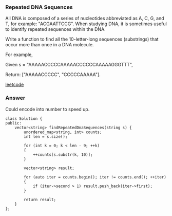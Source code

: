 ### Repeated DNA Sequences
All DNA is composed of a series of nucleotides abbreviated as A, C, G, and T, for example: "ACGAATTCCG". When studying DNA, it is sometimes useful to identify repeated sequences within the DNA.

Write a function to find all the 10-letter-long sequences (substrings) that occur more than once in a DNA molecule.

For example,

Given s = "AAAAACCCCCAAAAACCCCCCAAAAAGGGTTT",

Return:
["AAAAACCCCC", "CCCCCAAAAA"].

[leetcode](https://leetcode.com/problems/repeated-dna-sequences/description/)

### Answer 
Could encode into number to speed up. 

	class Solution {
	public:
	    vector<string> findRepeatedDnaSequences(string s) {
	        unordered_map<string, int> counts;
	        int len = s.size();
	        
	        for (int k = 0; k < len - 9; ++k)
	        {
	            ++counts[s.substr(k, 10)];
	        }
	        
	        vector<string> result;
	        
	        for (auto iter = counts.begin(); iter != counts.end(); ++iter)
	        {
	            if (iter->second > 1) result.push_back(iter->first);
	        }
	        
	        return result;
	    }
	};